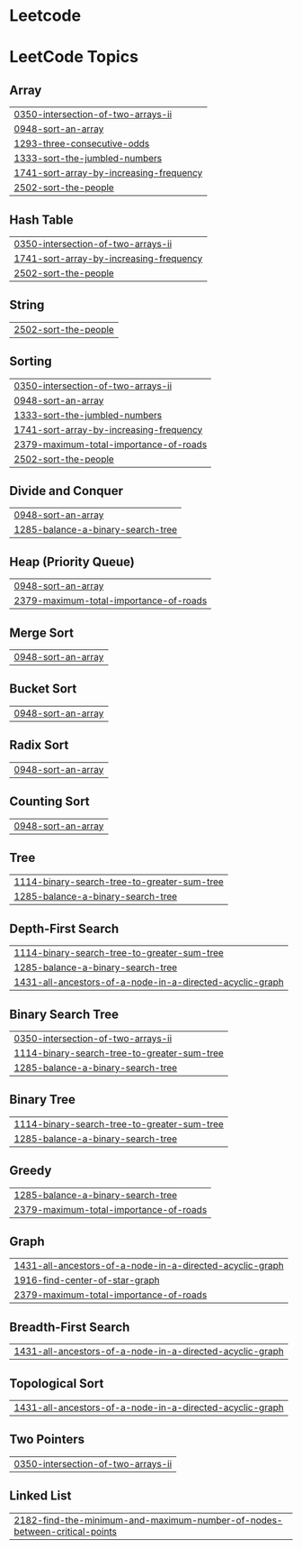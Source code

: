 # Leetcode
<!---LeetCode Topics Start-->
# LeetCode Topics
## Array
|  |
| ------- |
| [0350-intersection-of-two-arrays-ii](https://github.com/AlbertWeirdo/Leetcode/tree/master/0350-intersection-of-two-arrays-ii) |
| [0948-sort-an-array](https://github.com/AlbertWeirdo/Leetcode/tree/master/0948-sort-an-array) |
| [1293-three-consecutive-odds](https://github.com/AlbertWeirdo/Leetcode/tree/master/1293-three-consecutive-odds) |
| [1333-sort-the-jumbled-numbers](https://github.com/AlbertWeirdo/Leetcode/tree/master/1333-sort-the-jumbled-numbers) |
| [1741-sort-array-by-increasing-frequency](https://github.com/AlbertWeirdo/Leetcode/tree/master/1741-sort-array-by-increasing-frequency) |
| [2502-sort-the-people](https://github.com/AlbertWeirdo/Leetcode/tree/master/2502-sort-the-people) |
## Hash Table
|  |
| ------- |
| [0350-intersection-of-two-arrays-ii](https://github.com/AlbertWeirdo/Leetcode/tree/master/0350-intersection-of-two-arrays-ii) |
| [1741-sort-array-by-increasing-frequency](https://github.com/AlbertWeirdo/Leetcode/tree/master/1741-sort-array-by-increasing-frequency) |
| [2502-sort-the-people](https://github.com/AlbertWeirdo/Leetcode/tree/master/2502-sort-the-people) |
## String
|  |
| ------- |
| [2502-sort-the-people](https://github.com/AlbertWeirdo/Leetcode/tree/master/2502-sort-the-people) |
## Sorting
|  |
| ------- |
| [0350-intersection-of-two-arrays-ii](https://github.com/AlbertWeirdo/Leetcode/tree/master/0350-intersection-of-two-arrays-ii) |
| [0948-sort-an-array](https://github.com/AlbertWeirdo/Leetcode/tree/master/0948-sort-an-array) |
| [1333-sort-the-jumbled-numbers](https://github.com/AlbertWeirdo/Leetcode/tree/master/1333-sort-the-jumbled-numbers) |
| [1741-sort-array-by-increasing-frequency](https://github.com/AlbertWeirdo/Leetcode/tree/master/1741-sort-array-by-increasing-frequency) |
| [2379-maximum-total-importance-of-roads](https://github.com/AlbertWeirdo/Leetcode/tree/master/2379-maximum-total-importance-of-roads) |
| [2502-sort-the-people](https://github.com/AlbertWeirdo/Leetcode/tree/master/2502-sort-the-people) |
## Divide and Conquer
|  |
| ------- |
| [0948-sort-an-array](https://github.com/AlbertWeirdo/Leetcode/tree/master/0948-sort-an-array) |
| [1285-balance-a-binary-search-tree](https://github.com/AlbertWeirdo/Leetcode/tree/master/1285-balance-a-binary-search-tree) |
## Heap (Priority Queue)
|  |
| ------- |
| [0948-sort-an-array](https://github.com/AlbertWeirdo/Leetcode/tree/master/0948-sort-an-array) |
| [2379-maximum-total-importance-of-roads](https://github.com/AlbertWeirdo/Leetcode/tree/master/2379-maximum-total-importance-of-roads) |
## Merge Sort
|  |
| ------- |
| [0948-sort-an-array](https://github.com/AlbertWeirdo/Leetcode/tree/master/0948-sort-an-array) |
## Bucket Sort
|  |
| ------- |
| [0948-sort-an-array](https://github.com/AlbertWeirdo/Leetcode/tree/master/0948-sort-an-array) |
## Radix Sort
|  |
| ------- |
| [0948-sort-an-array](https://github.com/AlbertWeirdo/Leetcode/tree/master/0948-sort-an-array) |
## Counting Sort
|  |
| ------- |
| [0948-sort-an-array](https://github.com/AlbertWeirdo/Leetcode/tree/master/0948-sort-an-array) |
## Tree
|  |
| ------- |
| [1114-binary-search-tree-to-greater-sum-tree](https://github.com/AlbertWeirdo/Leetcode/tree/master/1114-binary-search-tree-to-greater-sum-tree) |
| [1285-balance-a-binary-search-tree](https://github.com/AlbertWeirdo/Leetcode/tree/master/1285-balance-a-binary-search-tree) |
## Depth-First Search
|  |
| ------- |
| [1114-binary-search-tree-to-greater-sum-tree](https://github.com/AlbertWeirdo/Leetcode/tree/master/1114-binary-search-tree-to-greater-sum-tree) |
| [1285-balance-a-binary-search-tree](https://github.com/AlbertWeirdo/Leetcode/tree/master/1285-balance-a-binary-search-tree) |
| [1431-all-ancestors-of-a-node-in-a-directed-acyclic-graph](https://github.com/AlbertWeirdo/Leetcode/tree/master/1431-all-ancestors-of-a-node-in-a-directed-acyclic-graph) |
## Binary Search Tree
|  |
| ------- |
| [0350-intersection-of-two-arrays-ii](https://github.com/AlbertWeirdo/Leetcode/tree/master/0350-intersection-of-two-arrays-ii) |
| [1114-binary-search-tree-to-greater-sum-tree](https://github.com/AlbertWeirdo/Leetcode/tree/master/1114-binary-search-tree-to-greater-sum-tree) |
| [1285-balance-a-binary-search-tree](https://github.com/AlbertWeirdo/Leetcode/tree/master/1285-balance-a-binary-search-tree) |
## Binary Tree
|  |
| ------- |
| [1114-binary-search-tree-to-greater-sum-tree](https://github.com/AlbertWeirdo/Leetcode/tree/master/1114-binary-search-tree-to-greater-sum-tree) |
| [1285-balance-a-binary-search-tree](https://github.com/AlbertWeirdo/Leetcode/tree/master/1285-balance-a-binary-search-tree) |
## Greedy
|  |
| ------- |
| [1285-balance-a-binary-search-tree](https://github.com/AlbertWeirdo/Leetcode/tree/master/1285-balance-a-binary-search-tree) |
| [2379-maximum-total-importance-of-roads](https://github.com/AlbertWeirdo/Leetcode/tree/master/2379-maximum-total-importance-of-roads) |
## Graph
|  |
| ------- |
| [1431-all-ancestors-of-a-node-in-a-directed-acyclic-graph](https://github.com/AlbertWeirdo/Leetcode/tree/master/1431-all-ancestors-of-a-node-in-a-directed-acyclic-graph) |
| [1916-find-center-of-star-graph](https://github.com/AlbertWeirdo/Leetcode/tree/master/1916-find-center-of-star-graph) |
| [2379-maximum-total-importance-of-roads](https://github.com/AlbertWeirdo/Leetcode/tree/master/2379-maximum-total-importance-of-roads) |
## Breadth-First Search
|  |
| ------- |
| [1431-all-ancestors-of-a-node-in-a-directed-acyclic-graph](https://github.com/AlbertWeirdo/Leetcode/tree/master/1431-all-ancestors-of-a-node-in-a-directed-acyclic-graph) |
## Topological Sort
|  |
| ------- |
| [1431-all-ancestors-of-a-node-in-a-directed-acyclic-graph](https://github.com/AlbertWeirdo/Leetcode/tree/master/1431-all-ancestors-of-a-node-in-a-directed-acyclic-graph) |
## Two Pointers
|  |
| ------- |
| [0350-intersection-of-two-arrays-ii](https://github.com/AlbertWeirdo/Leetcode/tree/master/0350-intersection-of-two-arrays-ii) |
## Linked List
|  |
| ------- |
| [2182-find-the-minimum-and-maximum-number-of-nodes-between-critical-points](https://github.com/AlbertWeirdo/Leetcode/tree/master/2182-find-the-minimum-and-maximum-number-of-nodes-between-critical-points) |
<!---LeetCode Topics End-->